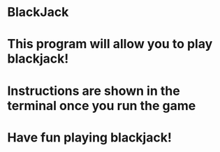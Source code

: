 # BlackJack
# This program will allow you to play blackjack!
# Instructions are shown in the terminal once you run the game
# Have fun playing blackjack!
